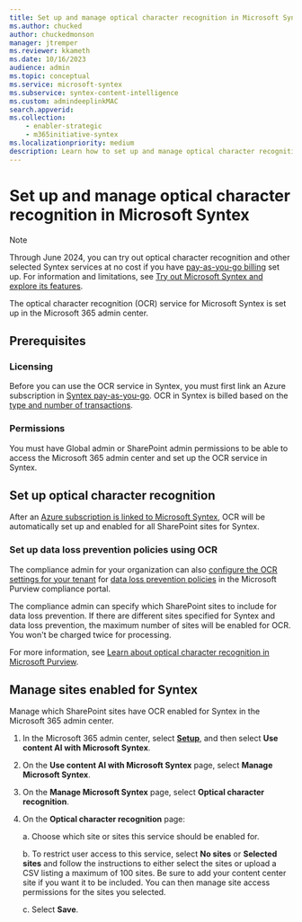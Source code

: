 ```yaml
---
title: Set up and manage optical character recognition in Microsoft Syntex
ms.author: chucked
author: chuckedmonson
manager: jtremper
ms.reviewer: kkameth
ms.date: 10/16/2023
audience: admin
ms.topic: conceptual
ms.service: microsoft-syntex
ms.subservice: syntex-content-intelligence
ms.custom: admindeeplinkMAC
search.appverid: 
ms.collection: 
    - enabler-strategic
    - m365initiative-syntex
ms.localizationpriority: medium
description: Learn how to set up and manage optical character recognition in Microsoft Syntex.
---
```


# Set up and manage optical character recognition in Microsoft Syntex

> [!NOTE]
> Through June 2024, you can try out optical character recognition and other selected Syntex services at no cost if you have [pay-as-you-go billing](syntex-azure-billing.md) set up. For information and limitations, see [Try out Microsoft Syntex and explore its features](trial-syntex.md).

The optical character recognition (OCR) service for Microsoft Syntex is set up in the Microsoft 365 admin center.

## Prerequisites

### Licensing

Before you can use the OCR service in Syntex, you must first link an Azure subscription in [Syntex pay-as-you-go](syntex-azure-billing.md). OCR in Syntex is billed based on the [type and number of transactions](syntex-pay-as-you-go-services.md).

### Permissions

You must have Global admin or SharePoint admin permissions to be able to access the Microsoft 365 admin center and set up the OCR service in Syntex.

## Set up optical character recognition

After an [Azure subscription is linked to Microsoft Syntex](syntex-azure-billing.md), OCR will be automatically set up and enabled for all SharePoint sites for Syntex.

### Set up data loss prevention policies using OCR

The compliance admin for your organization can also [configure the OCR settings for your tenant](../compliance/ocr-learn-about.md?#phase-3-configure-your-ocr-settings) for [data loss prevention policies](../compliance/dlp-learn-about-dlp.md) in the Microsoft Purview compliance portal.

The compliance admin can specify which SharePoint sites to include for data loss prevention. If there are different sites specified for Syntex and data loss prevention, the maximum number of sites will be enabled for OCR. You won't be charged twice for processing.

For more information, see [Learn about optical character recognition in Microsoft Purview](../compliance/ocr-learn-about.md).

## Manage sites enabled for Syntex

Manage which SharePoint sites have OCR enabled for Syntex in the Microsoft 365 admin center.

1. In the Microsoft 365 admin center, select <a href="https://go.microsoft.com/fwlink/p/?linkid=2171997" target="_blank">**Setup**</a>, and then select **Use content AI with Microsoft Syntex**.

2. On the **Use content AI with Microsoft Syntex** page, select **Manage Microsoft Syntex**. 

3. On the **Manage Microsoft Syntex** page, select **Optical character recognition**.

4. On the **Optical character recognition** page:

    a. Choose which site or sites this service should be enabled for.

    b. To restrict user access to this service, select **No sites** or **Selected sites** and follow the instructions to either select the sites or upload a CSV listing a maximum of 100 sites. Be sure to add your content center site if you want it to be included. You can then manage site access permissions for the sites you selected.

    c. Select **Save**.

